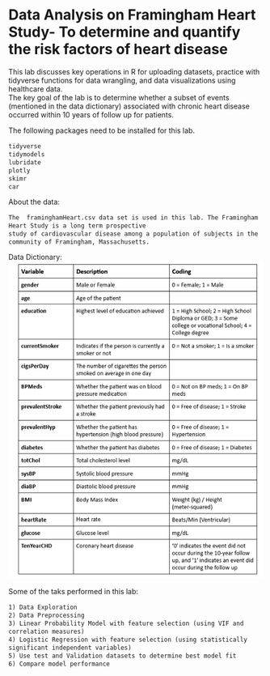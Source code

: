 # Data Analysis on Framingham Heart Study- To determine and quantify the risk factors of heart disease 

This lab discusses key operations in R for uploading datasets, practice with tidyverse functions for data wrangling, and data visualizations using healthcare data. </br>
The key goal of the lab is to determine whether a subset of events (mentioned in the data dictionary) associated with chronic heart disease occurred within 10 years of follow up for patients. </br>

The following packages need to be installed for this lab.

    tidyverse
    tidymodels
    lubridate
    plotly
    skimr
    car
    
About the data: </br>
    
    The  framinghamHeart.csv data set is used in this lab. The Framingham Heart Study is a long term prospective 
    study of cardiovascular disease among a population of subjects in the community of Framingham, Massachusetts.  

Data Dictionary: </br>
![](Images/Data_dictionary.PNG)<br/>

Some of the taks performed in this lab:

    1) Data Exploration
    2) Data Preprocessing
    3) Linear Probability Model with feature selection (using VIF and correlation measures)
    4) Logistic Regression with feature selection (using statistically significant independent variables)
    5) Use test and Validation datasets to determine best model fit
    6) Compare model performance
    


